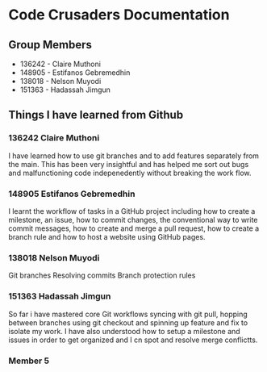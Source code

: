 # Code Crusaders Documentation 

## Group Members 
- 136242 - Claire Muthoni 
- 148905 - Estifanos Gebremedhin
- 138018 - Nelson Muyodi
- 151363 - Hadassah Jimgun
## Things I have learned from Github

### 136242 Claire Muthoni 
I have learned how to use git branches and to add features separately from the main. This has been very insightful and has helped me sort out bugs and malfunctioning code indepenedently without breaking the work flow. 

### 148905 Estifanos Gebremedhin
I learnt the workflow of tasks in a GitHub project including how to create a milestone, an issue, how to commit changes, the conventional way to write commit messages, how to create and merge a pull request, how to create a branch rule and how to host a website using GitHub pages.

### 138018 Nelson Muyodi
Git branches
Resolving commits
Branch protection rules 

### 151363 Hadassah Jimgun 
So far i have mastered core Git workflows syncing with git pull, hopping between branches using git checkout and spinning up feature and fix to isolate my work. I have also understood how to setup a milestone and issues in order to get organized and I cn spot and resolve merge conflictts.


### Member 5 
